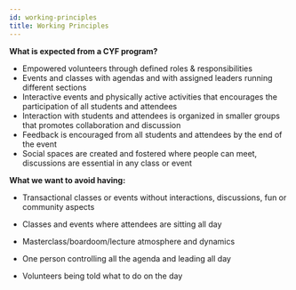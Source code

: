 ```yaml
---
id: working-principles
title: Working Principles
---
```


**What is expected from a CYF program?**

- Empowered volunteers through defined roles & responsibilities
- Events and classes with agendas and with assigned leaders running different sections
- Interactive events and physically active activities that encourages the participation of all students and attendees
- Interaction with students and attendees is organized in smaller groups that promotes collaboration and discussion
- Feedback is encouraged from all students and attendees by the end of the event
- Social spaces are created and fostered where people can meet, discussions are essential in any class or event

**What we want to avoid having:**

- Transactional classes or events without interactions, discussions, fun or community aspects

- Classes and events where attendees are sitting all day

- Masterclass/boardoom/lecture atmosphere and dynamics

- One person controlling all the agenda and leading all day

- Volunteers being told what to do on the day
